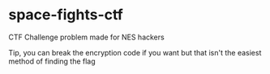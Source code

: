 # space-fights-ctf
CTF Challenge problem made for NES hackers

Tip, you can break the encryption code if you want but that isn't the easiest method of finding the flag
